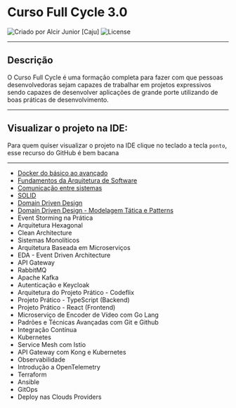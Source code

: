 # Curso Full Cycle 3.0

<div>
    <img alt="Criado por Alcir Junior [Caju]" src="https://img.shields.io/badge/criado%20por-Alcir Junior [Caju]-%23f08700">
    <img alt="License" src="https://img.shields.io/badge/license-MIT-%23f08700">
</div>

---

## Descrição

O Curso Full Cycle é uma formação completa para fazer com que pessoas desenvolvedoras sejam capazes de trabalhar em projetos expressivos sendo capazes de desenvolver aplicações de grande porte utilizando de boas práticas de desenvolvimento.

---

## Visualizar o projeto na IDE:

Para quem quiser visualizar o projeto na IDE clique no teclado a tecla `ponto`, esse recurso do GitHub é bem bacana

---

- [Docker do básico ao avançado](https://github.com/alcir-junior-caju/study-full-cycle-3-0-docker)
- [Fundamentos da Arquitetura de Software](https://github.com/alcir-junior-caju/study-full-cycle-3-0-fundamentos-da-arquitetura-de-software)
- [Comunicação entre sistemas](https://github.com/alcir-junior-caju/study-full-cycle-3-0-comunicacao-entre-sistemas)
- [SOLID](https://github.com/alcir-junior-caju/study-full-cycle-3-0-solid)
- [Domain Driven Design](https://github.com/alcir-junior-caju/study-full-cycle-3-0-domain-driven-design)
- [Domain Driven Design - Modelagem Tática e Patterns](https://github.com/alcir-junior-caju/study-full-cycle-3-0-domain-driven-design-modelagem-tatica-e-patterns)
- Event Storming na Prática
- Arquitetura Hexagonal
- Clean Architecture
- Sistemas Monolíticos
- Arquitetura Baseada em Microserviços
- EDA - Event Driven Architecture
- API Gateway
- RabbitMQ
- Apache Kafka
- Autenticação e Keycloak
- Arquitetura do Projeto Prático - Codeflix
- Projeto Prático - TypeScript (Backend)
- Projeto Prático - React (Frontend)
- Microserviço de Encoder de Vídeo com Go Lang
- Padrões e Técnicas Avançadas com Git e Github
- Integração Contínua
- Kubernetes
- Service Mesh com Istio
- API Gateway com Kong e Kubernetes
- Observabilidade
- Introdução a OpenTelemetry
- Terraform
- Ansible
- GitOps
- Deploy nas Clouds Providers
